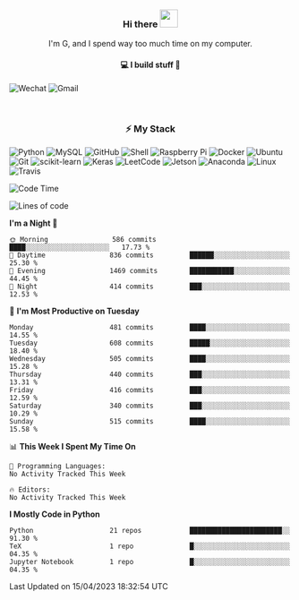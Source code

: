 <h3 align="center"> Hi there <img src="https://raw.githubusercontent.com/ShahriarShafin/ShahriarShafin/main/Assets/handshake.gif" height="32px"></h3>

<p align="center">
I'm G, and I spend way too much time on my computer.
</p>

<h4 align="center">
💻 I build stuff 🌱 </a>
</h4>

![Wechat](https://img.shields.io/badge/-gavingsf-07C160?style=flat-square&logo=WeChat&logoColor=white)
![Gmail](https://img.shields.io/badge/--D14836?style=flat-square&logo=Gmail&logoColor=white)


<br/>
<h3 align="center">
⚡ My Stack
</h3>

![Python](https://img.shields.io/badge/-Python-black?style=flat-square&logo=Python)
![MySQL](https://img.shields.io/badge/-MySQL-black?style=flat-square&logo=mysql)
![GitHub](https://img.shields.io/badge/-GitHub-181717?style=flat-square&logo=github)
![Shell](https://img.shields.io/badge/-shell-5391FE?style=flat-square&logo=PowerShell&logoColor=white)
![Raspberry Pi](https://img.shields.io/badge/-Raspberry%20Pi-C51A4A?style=flat-square&logo=Raspberry-Pi)
![Docker](https://img.shields.io/badge/-Docker-black?style=flat-square&logo=docker)
![Ubuntu](https://img.shields.io/badge/-Ubuntu-772953?style=flat-square&logo=Ubuntu&logoColor=white)
![Git](https://img.shields.io/badge/-Git-F44D27?style=flat-square&logo=Git&logoColor=white)
![scikit-learn](https://img.shields.io/badge/-scikitlearn-000000?style=flat-square&logo=scikit-learn)
![Keras](https://img.shields.io/badge/-Keras-D00000?style=flat-square&logo=keras)
![LeetCode](https://img.shields.io/badge/-LeetCode-000000?style=flat-square&logo=LeetCode)
![Jetson](https://img.shields.io/badge/-Jetson-76B900?style=flat-square&logo=Nvidia&logoColor=white)
![Anaconda](https://img.shields.io/badge/-Anaconda-44A833?style=flat-square&logo=Anaconda&logoColor=white)
![Linux](https://img.shields.io/badge/-Linux-FCC264?style=flat-square&logo=Linux&logoColor=black)
![Travis](https://img.shields.io/badge/-TravisCI-3EAAAF?style=flat-square&logo=travis-ci&logoColor=white)




<!--START_SECTION:waka-->
![Code Time](http://img.shields.io/badge/Code%20Time-36%20mins-blue)

![Lines of code](https://img.shields.io/badge/From%20Hello%20World%20I%27ve%20Written-176.5%20thousand%20lines%20of%20code-blue)

**I'm a Night 🦉** 

```text
🌞 Morning                586 commits         ████░░░░░░░░░░░░░░░░░░░░░   17.73 % 
🌆 Daytime                836 commits         ██████░░░░░░░░░░░░░░░░░░░   25.30 % 
🌃 Evening                1469 commits        ███████████░░░░░░░░░░░░░░   44.45 % 
🌙 Night                  414 commits         ███░░░░░░░░░░░░░░░░░░░░░░   12.53 % 
```
📅 **I'm Most Productive on Tuesday** 

```text
Monday                   481 commits         ████░░░░░░░░░░░░░░░░░░░░░   14.55 % 
Tuesday                  608 commits         █████░░░░░░░░░░░░░░░░░░░░   18.40 % 
Wednesday                505 commits         ████░░░░░░░░░░░░░░░░░░░░░   15.28 % 
Thursday                 440 commits         ███░░░░░░░░░░░░░░░░░░░░░░   13.31 % 
Friday                   416 commits         ███░░░░░░░░░░░░░░░░░░░░░░   12.59 % 
Saturday                 340 commits         ███░░░░░░░░░░░░░░░░░░░░░░   10.29 % 
Sunday                   515 commits         ████░░░░░░░░░░░░░░░░░░░░░   15.58 % 
```


📊 **This Week I Spent My Time On** 

```text
💬 Programming Languages: 
No Activity Tracked This Week

🔥 Editors: 
No Activity Tracked This Week
```

**I Mostly Code in Python** 

```text
Python                   21 repos            ███████████████████████░░   91.30 % 
TeX                      1 repo              █░░░░░░░░░░░░░░░░░░░░░░░░   04.35 % 
Jupyter Notebook         1 repo              █░░░░░░░░░░░░░░░░░░░░░░░░   04.35 % 
```




 Last Updated on 15/04/2023 18:32:54 UTC
<!--END_SECTION:waka-->

